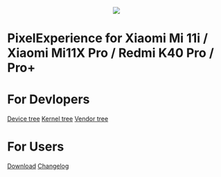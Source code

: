 <p align="center">

<img src="https://github.com/haydn-development/changelog/blob/thirteen/PixelExperience.jpg">

</p>

# PixelExperience for Xiaomi Mi 11i / Xiaomi Mi11X Pro / Redmi K40 Pro / Pro+ #

# For Devlopers #

[Device tree][device]
[Kernel tree][kernel]
[Vendor tree][vendor]

# For Users #

[Download][Download Link]
[Changelog][ChangeLog]

[device]: https://github.com/haydn-development/device_xiaomi_haydn
[kernel]: https://github.com/haydn-development/kernel_xiaomi_haydn
[vendor]: https://github.com/haydn-development/kernel_xiaomi_haydn


[Download Link]: https://www.yuis-drive.asia/rom/PixelExperience/haydn

[ChangeLog]: https://raw.githubusercontent.com/haydn-development/changelog/thirteen/Version/0818.txt
